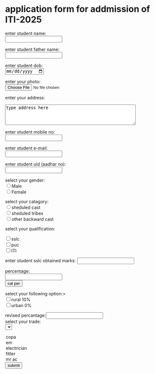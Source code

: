 <html>
 <body>
 <form name="iai">
 <h1>application form for addmission of ITI-2025</h1>
 
 enter student name:<br>
 <input type="text" id="n"><br>
 
 enter student father name:<br>
 <input type="text" id="f"><br>
 
 enter student dob:<br>
 <input type="date" id="d"><br>
 
 enter your photo:<br>
 <input type="file" id="p"><br>
 
 enter your address:<br>
 <textarea rows="4" cols="50">type address here</textarea><br>
 
 enter student mobile no:<br>
 <input type="text" id="m"><br>
 
 enter student e-mail:<br>
 <input type="text" id="e"><br>
 
 enter student uid (aadhar no):<br>
 <input type="text" id="u"><br>
 
 select your gender:<br>
 <input type="radio" value="gender" name="g">Male<br>
 <input type="radio" value="gender" name="g">Female<br>
 
 select your catagory:<br>
 <input type="radio" value="catagory" name="catagory">sheduled cast<br>
 <input type="radio" value="catagory" name="catagory">sheduled tribes<br>
 <input type="radio" value="catagory" name="catagory">other backward cast<br>
 
 select your qualification:<br>
 
 <input type="checkbox" value="sslc">sslc<br>
 <input type="checkbox" value="puc">puc<br>
 <input type="checkbox" value="ITI">ITI<br>
 
 enter student sslc obtained marks:
 <input type="text" id="z"><br>
 
 percentage:<br>
 <input type="text" id="pr"><br>
 <input type="button" value="cal per" onclick="per"><br> 
 
 select your following option:><br>
 <input type="checkbox" id="r" onclick="s()">rural 10% <br>
 <input type="checkbox" id="u" onclick="d()">urban 0% <br>
 
 revised percantage:<input type="text" id="rp"><br>
 select your trade:<br>
 <select id="item" onchange="itm()">
 <option value="copa">copa</option>
 <option value="em">em</option>
 <option value="electrician">electrician</option>
 <option value="fitter">fitter</option>
 <option value="mr ac">mr ac</option>
 
 </select>
 <input type="submit" value="submit">
 
 </form>
 <script>
 function per()
 {
 var z=parseInt(document.iai.z.value);
 var pr=(z/625)*100;
 document.iai.pr.value=pr;
 }
 </script>
 </body>
 </html>
 
